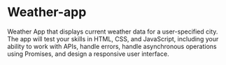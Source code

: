 # Weather-app
Weather App that displays current weather data for a user-specified city. The app will test your skills in HTML, CSS, and JavaScript, including your ability to work with APIs, handle errors, handle asynchronous operations using Promises, and design a responsive user interface.
